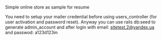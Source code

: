 Simple online store as sample for resume

You need to setup your mailer credential before using users_controller (for user activation and password reset). Anyway you can use rails db:seed to generate admin_account and after login with email: sitetest.2@yandex.ua and passwod: a123d123m 

